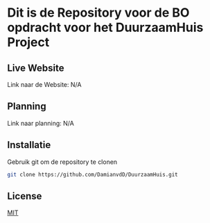 # Dit is de Repository voor de BO opdracht voor het DuurzaamHuis Project

## Live Website
Link naar de Website: N/A

## Planning

Link naar planning: N/A

## Installatie

Gebruik git om de repository te clonen

```bash
git clone https://github.com/DamianvdD/DuurzaamHuis.git
```

## License
[MIT](https://choosealicense.com/licenses/mit/)